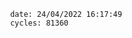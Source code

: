 

                date: 24/04/2022 16:17:49
                cycles: 81360

                         